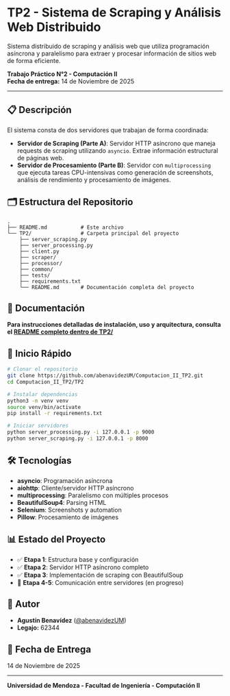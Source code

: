 # TP2 - Sistema de Scraping y Análisis Web Distribuido

Sistema distribuido de scraping y análisis web que utiliza programación asíncrona y paralelismo para extraer y procesar información de sitios web de forma eficiente.

**Trabajo Práctico N°2 - Computación II**  
**Fecha de entrega:** 14 de Noviembre de 2025

---

## 📋 Descripción

El sistema consta de dos servidores que trabajan de forma coordinada:

- **Servidor de Scraping (Parte A)**: Servidor HTTP asíncrono que maneja requests de scraping utilizando `asyncio`. Extrae información estructural de páginas web.
- **Servidor de Procesamiento (Parte B)**: Servidor con `multiprocessing` que ejecuta tareas CPU-intensivas como generación de screenshots, análisis de rendimiento y procesamiento de imágenes.

## 🗂️ Estructura del Repositorio

```
.
├── README.md           # Este archivo
└── TP2/                # Carpeta principal del proyecto
    ├── server_scraping.py
    ├── server_processing.py
    ├── client.py
    ├── scraper/
    ├── processor/
    ├── common/
    ├── tests/
    ├── requirements.txt
    └── README.md       # Documentación completa del proyecto
```

## 📖 Documentación

**Para instrucciones detalladas de instalación, uso y arquitectura, consulta el [README completo dentro de TP2/](./TP2/README.md)**

## 🚀 Inicio Rápido

```bash
# Clonar el repositorio
git clone https://github.com/abenavidezUM/Computacion_II_TP2.git
cd Computacion_II_TP2/TP2

# Instalar dependencias
python3 -m venv venv
source venv/bin/activate
pip install -r requirements.txt

# Iniciar servidores
python server_processing.py -i 127.0.0.1 -p 9000
python server_scraping.py -i 127.0.0.1 -p 8000
```

## 🛠️ Tecnologías

- **asyncio**: Programación asíncrona
- **aiohttp**: Cliente/servidor HTTP asíncrono
- **multiprocessing**: Paralelismo con múltiples procesos
- **BeautifulSoup4**: Parsing HTML
- **Selenium**: Screenshots y automation
- **Pillow**: Procesamiento de imágenes

## 📊 Estado del Proyecto

- ✅ **Etapa 1**: Estructura base y configuración
- ✅ **Etapa 2**: Servidor HTTP asíncrono completo
- ✅ **Etapa 3**: Implementación de scraping con BeautifulSoup
- 🔄 **Etapa 4-5**: Comunicación entre servidores (en progreso)

## 👤 Autor

- **Agustín Benavídez** ([@abenavidezUM](https://github.com/abenavidezUM))
- **Legajo:** 62344

## 📅 Fecha de Entrega

14 de Noviembre de 2025

---

**Universidad de Mendoza - Facultad de Ingeniería - Computación II**
